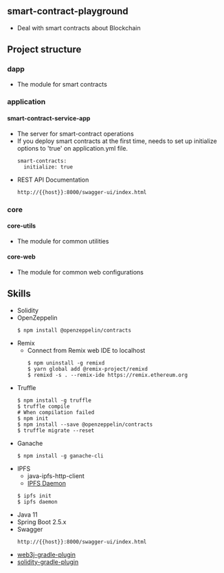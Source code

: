 ## smart-contract-playground
* Deal with smart contracts about Blockchain

## Project structure
### dapp
* The module for smart contracts

### application
#### smart-contract-service-app
* The server for smart-contract operations
* If you deploy smart contracts at the first time, needs to set up initialize options to 'true' on application.yml file.
  ```
  smart-contracts:
    initialize: true
  ```
* REST API Documentation
  ```
  http://{{host}}:8000/swagger-ui/index.html
  ```

### core
#### core-utils
* The module for common utilities

#### core-web
* The module for common web configurations

## Skills
* Solidity
* OpenZeppelin
  ```
  $ npm install @openzeppelin/contracts
  ```
* Remix
  * Connect from Remix web IDE to localhost
    ```
    $ npm uninstall -g remixd
    $ yarn global add @remix-project/remixd
    $ remixd -s . --remix-ide https://remix.ethereum.org
    ```
* Truffle
  ```
  $ npm install -g truffle
  $ truffle compile
  # When compilation failed
  $ npm init
  $ npm install --save @openzeppelin/contracts
  $ truffle migrate --reset
  ```
* Ganache
  ```
  $ npm install -g ganache-cli
  ```
* IPFS
  * java-ipfs-http-client
  * [IPFS Daemon](https://docs.ipfs.io/install/)
  ```
  $ ipfs init
  $ ipfs daemon
  ```
* Java 11
* Spring Boot 2.5.x
* Swagger
  ```
  http://{{host}}:8000/swagger-ui/index.html
  ```
* [web3j-gradle-plugin](https://github.com/web3j/web3j-gradle-plugin)
* [solidity-gradle-plugin](https://github.com/web3j/solidity-gradle-plugin)